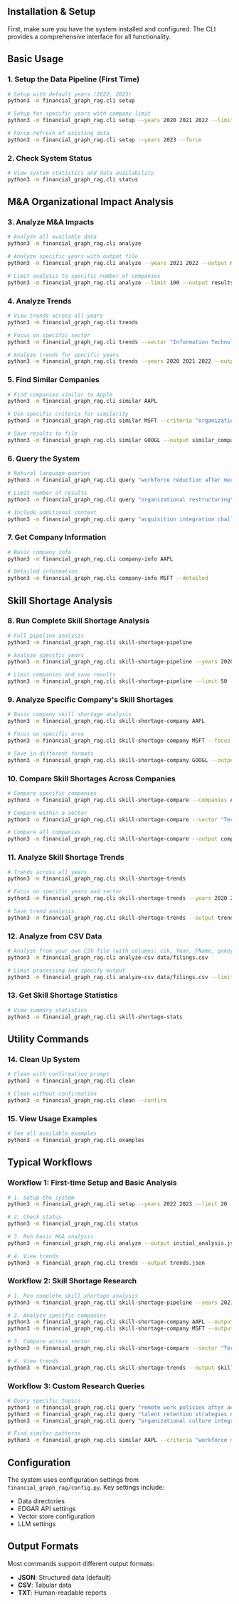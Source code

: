 ## Installation & Setup

First, make sure you have the system installed and configured. The CLI provides a comprehensive interface for all functionality.

## Basic Usage



### 1. **Setup the Data Pipeline** (First Time)
```bash
# Setup with default years (2022, 2023)
python3 -m financial_graph_rag.cli setup

# Setup for specific years with company limit
python3 -m financial_graph_rag.cli setup --years 2020 2021 2022 --limit 50

# Force refresh of existing data
python3 -m financial_graph_rag.cli setup --years 2023 --force
```

### 2. **Check System Status**
```bash
# View system statistics and data availability
python3 -m financial_graph_rag.cli status
```

## M&A Organizational Impact Analysis

### 3. **Analyze M&A Impacts**
```bash
# Analyze all available data
python3 -m financial_graph_rag.cli analyze

# Analyze specific years with output file
python3 -m financial_graph_rag.cli analyze --years 2021 2022 --output ma_analysis.json

# Limit analysis to specific number of companies
python3 -m financial_graph_rag.cli analyze --limit 100 --output results.json
```

### 4. **Analyze Trends**
```bash
# View trends across all years
python3 -m financial_graph_rag.cli trends

# Focus on specific sector
python3 -m financial_graph_rag.cli trends --sector "Information Technology"

# Analyze trends for specific years
python3 -m financial_graph_rag.cli trends --years 2020 2021 2022 --output trends.json
```

### 5. **Find Similar Companies**
```bash
# Find companies similar to Apple
python3 -m financial_graph_rag.cli similar AAPL

# Use specific criteria for similarity
python3 -m financial_graph_rag.cli similar MSFT --criteria "organizational restructuring"

# Save results to file
python3 -m financial_graph_rag.cli similar GOOGL --output similar_companies.json
```

### 6. **Query the System**
```bash
# Natural language queries
python3 -m financial_graph_rag.cli query "workforce reduction after merger"

# Limit number of results
python3 -m financial_graph_rag.cli query "organizational restructuring" --limit 10

# Include additional context
python3 -m financial_graph_rag.cli query "acquisition integration challenges" --context
```

### 7. **Get Company Information**
```bash
# Basic company info
python3 -m financial_graph_rag.cli company-info AAPL

# Detailed information
python3 -m financial_graph_rag.cli company-info MSFT --detailed
```

## Skill Shortage Analysis

### 8. **Run Complete Skill Shortage Analysis**
```bash
# Full pipeline analysis
python3 -m financial_graph_rag.cli skill-shortage-pipeline

# Analyze specific years
python3 -m financial_graph_rag.cli skill-shortage-pipeline --years 2020 2021 2022

# Limit companies and save results
python3 -m financial_graph_rag.cli skill-shortage-pipeline --limit 50 --output skill_analysis.json
```

### 9. **Analyze Specific Company's Skill Shortages**
```bash
# Basic company skill shortage analysis
python3 -m financial_graph_rag.cli skill-shortage-company AAPL

# Focus on specific area
python3 -m financial_graph_rag.cli skill-shortage-company MSFT --focus "technology skills"

# Save in different formats
python3 -m financial_graph_rag.cli skill-shortage-company GOOGL --output results.csv --format csv
```

### 10. **Compare Skill Shortages Across Companies**
```bash
# Compare specific companies
python3 -m financial_graph_rag.cli skill-shortage-compare --companies AAPL MSFT GOOGL

# Compare within a sector
python3 -m financial_graph_rag.cli skill-shortage-compare --sector "Technology"

# Compare all companies
python3 -m financial_graph_rag.cli skill-shortage-compare --output comparison.json
```

### 11. **Analyze Skill Shortage Trends**
```bash
# Trends across all years
python3 -m financial_graph_rag.cli skill-shortage-trends

# Focus on specific years and sector
python3 -m financial_graph_rag.cli skill-shortage-trends --years 2020 2021 --sector "Healthcare"

# Save trend analysis
python3 -m financial_graph_rag.cli skill-shortage-trends --output trends.json
```

### 12. **Analyze from CSV Data**
```bash
# Analyze from your own CSV file (with columns: cik, Year, FName, gvkey)
python3 -m financial_graph_rag.cli analyze-csv data/filings.csv

# Limit processing and specify output
python3 -m financial_graph_rag.cli analyze-csv data/filings.csv --limit 100 --output csv_results.json
```

### 13. **Get Skill Shortage Statistics**
```bash
# View summary statistics
python3 -m financial_graph_rag.cli skill-shortage-stats
```

## Utility Commands

### 14. **Clean Up System**
```bash
# Clean with confirmation prompt
python3 -m financial_graph_rag.cli clean

# Clean without confirmation
python3 -m financial_graph_rag.cli clean --confirm
```

### 15. **View Usage Examples**
```bash
# See all available examples
python3 -m financial_graph_rag.cli examples
```

## Typical Workflows

### **Workflow 1: First-time Setup and Basic Analysis**
```bash
# 1. Setup the system
python3 -m financial_graph_rag.cli setup --years 2022 2023 --limit 20

# 2. Check status
python3 -m financial_graph_rag.cli status

# 3. Run basic M&A analysis
python3 -m financial_graph_rag.cli analyze --output initial_analysis.json

# 4. View trends
python3 -m financial_graph_rag.cli trends --output trends.json
```

### **Workflow 2: Skill Shortage Research**
```bash
# 1. Run complete skill shortage analysis
python3 -m financial_graph_rag.cli skill-shortage-pipeline --years 2021 2022

# 2. Analyze specific companies
python3 -m financial_graph_rag.cli skill-shortage-company AAPL --output apple_skills.json
python3 -m financial_graph_rag.cli skill-shortage-company MSFT --output microsoft_skills.json

# 3. Compare across sector
python3 -m financial_graph_rag.cli skill-shortage-compare --sector "Technology" --output tech_comparison.json

# 4. View trends
python3 -m financial_graph_rag.cli skill-shortage-trends --output skill_trends.json
```

### **Workflow 3: Custom Research Queries**
```bash
# Query specific topics
python3 -m financial_graph_rag.cli query "remote work policies after acquisition"
python3 -m financial_graph_rag.cli query "talent retention strategies during merger"
python3 -m financial_graph_rag.cli query "organizational culture integration"

# Find similar patterns
python3 -m financial_graph_rag.cli similar AAPL --criteria "workforce management"
```

## Configuration

The system uses configuration settings from `financial_graph_rag/config.py`. Key settings include:
- Data directories
- EDGAR API settings
- Vector store configuration
- LLM settings

## Output Formats

Most commands support different output formats:
- **JSON**: Structured data (default)
- **CSV**: Tabular data
- **TXT**: Human-readable reports

